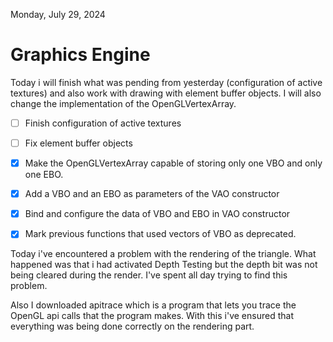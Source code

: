 
Monday, July 29, 2024

# Graphics Engine

Today i will finish what was pending from yesterday (configuration of active textures) and also work with drawing with element buffer objects. 
I will also change the implementation of the OpenGLVertexArray.
  - [ ] Finish configuration of active textures
  - [ ] Fix element buffer objects

  - [X] Make the OpenGLVertexArray capable of storing only one VBO and only one EBO.
  - [X] Add a VBO and an EBO as parameters of the VAO constructor
  - [X] Bind and configure the data of VBO and EBO in VAO constructor
  - [X] Mark previous functions that used vectors of VBO as deprecated.

Today i've encountered a problem with the rendering of the triangle. What happened was that i had activated Depth Testing but the depth bit was not being cleared during the render. I've spent all day trying to find this problem. 

Also I downloaded apitrace which is a program that lets you trace the OpenGL api calls that the program makes. With this i've ensured that everything was being done correctly on the rendering part.
